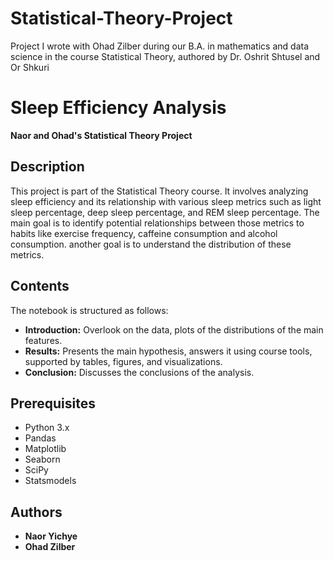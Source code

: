 # Statistical-Theory-Project
Project I wrote with Ohad Zilber during our B.A. in mathematics and data science in the course Statistical Theory, authored by Dr. Oshrit Shtusel and Or Shkuri

# Sleep Efficiency Analysis

**Naor and Ohad's Statistical Theory Project**

## Description

This project is part of the Statistical Theory course. It involves analyzing sleep efficiency and its relationship with various sleep metrics such as light sleep percentage, deep sleep percentage, and REM sleep percentage. The main goal is to identify potential relationships between those metrics to habits like exercise frequency, caffeine consumption and alcohol consumption. another goal is to understand the distribution of these metrics.

## Contents

The notebook is structured as follows:

- **Introduction:** Overlook on the data, plots of the distributions of the main features.
- **Results:** Presents the main hypothesis, answers it using course tools, supported by tables, figures, and visualizations.
- **Conclusion:** Discusses the conclusions of the analysis.

## Prerequisites

- Python 3.x
- Pandas
- Matplotlib
- Seaborn
- SciPy
- Statsmodels

## Authors

- **Naor Yichye** 
- **Ohad Zilber**


